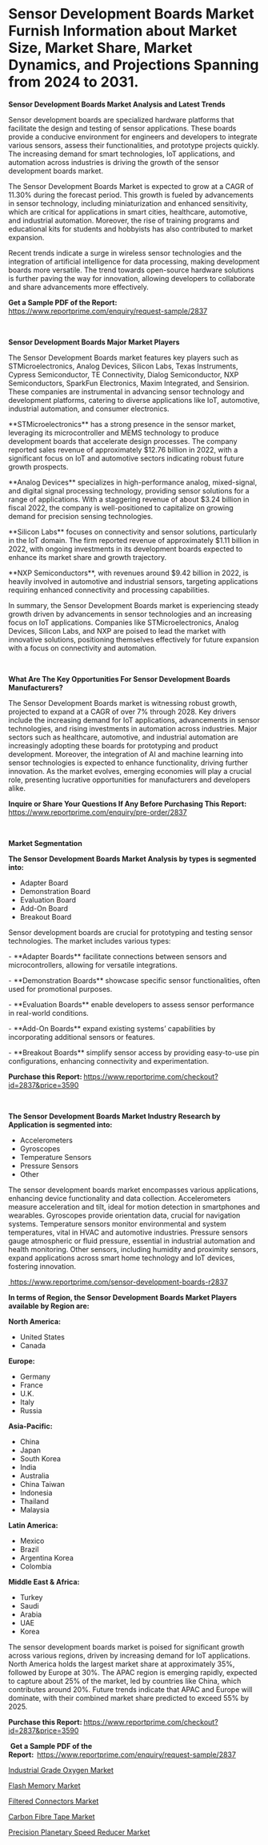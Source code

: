<p><h1>Sensor Development Boards Market Furnish Information about Market Size, Market Share, Market Dynamics, and Projections Spanning from 2024 to 2031.</h1></p><p><strong>Sensor Development Boards Market Analysis and Latest Trends</strong></p>
<p><p>Sensor development boards are specialized hardware platforms that facilitate the design and testing of sensor applications. These boards provide a conducive environment for engineers and developers to integrate various sensors, assess their functionalities, and prototype projects quickly. The increasing demand for smart technologies, IoT applications, and automation across industries is driving the growth of the sensor development boards market.</p><p>The Sensor Development Boards Market is expected to grow at a CAGR of 11.30% during the forecast period. This growth is fueled by advancements in sensor technology, including miniaturization and enhanced sensitivity, which are critical for applications in smart cities, healthcare, automotive, and industrial automation. Moreover, the rise of training programs and educational kits for students and hobbyists has also contributed to market expansion. </p><p>Recent trends indicate a surge in wireless sensor technologies and the integration of artificial intelligence for data processing, making development boards more versatile. The trend towards open-source hardware solutions is further paving the way for innovation, allowing developers to collaborate and share advancements more effectively.</p></p>
<p><strong>Get a Sample PDF of the Report:&nbsp;</strong> <a href="https://www.reportprime.com/enquiry/request-sample/2837">https://www.reportprime.com/enquiry/request-sample/2837</a></p>
<p>&nbsp;</p>
<p><strong>Sensor Development Boards Major Market Players</strong></p>
<p><p>The Sensor Development Boards market features key players such as STMicroelectronics, Analog Devices, Silicon Labs, Texas Instruments, Cypress Semiconductor, TE Connectivity, Dialog Semiconductor, NXP Semiconductors, SparkFun Electronics, Maxim Integrated, and Sensirion. These companies are instrumental in advancing sensor technology and development platforms, catering to diverse applications like IoT, automotive, industrial automation, and consumer electronics.</p><p>**STMicroelectronics** has a strong presence in the sensor market, leveraging its microcontroller and MEMS technology to produce development boards that accelerate design processes. The company reported sales revenue of approximately $12.76 billion in 2022, with a significant focus on IoT and automotive sectors indicating robust future growth prospects.</p><p>**Analog Devices** specializes in high-performance analog, mixed-signal, and digital signal processing technology, providing sensor solutions for a range of applications. With a staggering revenue of about $3.24 billion in fiscal 2022, the company is well-positioned to capitalize on growing demand for precision sensing technologies.</p><p>**Silicon Labs** focuses on connectivity and sensor solutions, particularly in the IoT domain. The firm reported revenue of approximately $1.11 billion in 2022, with ongoing investments in its development boards expected to enhance its market share and growth trajectory.</p><p>**NXP Semiconductors**, with revenues around $9.42 billion in 2022, is heavily involved in automotive and industrial sensors, targeting applications requiring enhanced connectivity and processing capabilities.</p><p>In summary, the Sensor Development Boards market is experiencing steady growth driven by advancements in sensor technologies and an increasing focus on IoT applications. Companies like STMicroelectronics, Analog Devices, Silicon Labs, and NXP are poised to lead the market with innovative solutions, positioning themselves effectively for future expansion with a focus on connectivity and automation.</p></p>
<p>&nbsp;</p>
<p><strong>What Are The Key Opportunities For Sensor Development Boards Manufacturers?</strong></p>
<p><p>The Sensor Development Boards market is witnessing robust growth, projected to expand at a CAGR of over 7% through 2028. Key drivers include the increasing demand for IoT applications, advancements in sensor technologies, and rising investments in automation across industries. Major sectors such as healthcare, automotive, and industrial automation are increasingly adopting these boards for prototyping and product development. Moreover, the integration of AI and machine learning into sensor technologies is expected to enhance functionality, driving further innovation. As the market evolves, emerging economies will play a crucial role, presenting lucrative opportunities for manufacturers and developers alike.</p></p>
<p><strong>Inquire or Share Your Questions If Any Before Purchasing This Report:</strong> <a href="https://www.reportprime.com/enquiry/pre-order/2837">https://www.reportprime.com/enquiry/pre-order/2837</a></p>
<p>&nbsp;</p>
<p><strong>Market Segmentation</strong></p>
<p><strong>The Sensor Development Boards Market Analysis by types is segmented into:</strong></p>
<p><ul><li>Adapter Board</li><li>Demonstration Board</li><li>Evaluation Board</li><li>Add-On Board</li><li>Breakout Board</li></ul></p>
<p><p>Sensor development boards are crucial for prototyping and testing sensor technologies. The market includes various types: </p><p>- **Adapter Boards** facilitate connections between sensors and microcontrollers, allowing for versatile integrations.</p><p>- **Demonstration Boards** showcase specific sensor functionalities, often used for promotional purposes.</p><p>- **Evaluation Boards** enable developers to assess sensor performance in real-world conditions.</p><p>- **Add-On Boards** expand existing systems’ capabilities by incorporating additional sensors or features.</p><p>- **Breakout Boards** simplify sensor access by providing easy-to-use pin configurations, enhancing connectivity and experimentation.</p></p>
<p><strong>Purchase this Report:&nbsp;</strong><a href="https://www.reportprime.com/checkout?id=2837&price=3590">https://www.reportprime.com/checkout?id=2837&price=3590</a></p>
<p>&nbsp;</p>
<p><strong>The Sensor Development Boards Market Industry Research by Application is segmented into:</strong></p>
<p><ul><li>Accelerometers</li><li>Gyroscopes</li><li>Temperature Sensors</li><li>Pressure Sensors</li><li>Other</li></ul></p>
<p><p>The sensor development boards market encompasses various applications, enhancing device functionality and data collection. Accelerometers measure acceleration and tilt, ideal for motion detection in smartphones and wearables. Gyroscopes provide orientation data, crucial for navigation systems. Temperature sensors monitor environmental and system temperatures, vital in HVAC and automotive industries. Pressure sensors gauge atmospheric or fluid pressure, essential in industrial automation and health monitoring. Other sensors, including humidity and proximity sensors, expand applications across smart home technology and IoT devices, fostering innovation.</p></p>
<p><a href="https://www.reportprime.com/sensor-development-boards-r2837">&nbsp;https://www.reportprime.com/sensor-development-boards-r2837</a></p>
<p><strong>In terms of Region, the Sensor Development Boards Market Players available by Region are:</strong></p>
<p>
    <p> <strong> North America: </strong>
        <ul>
            <li>United States</li>
            <li>Canada</li>
        </ul>
        </p> 
    <p> <strong> Europe: </strong>
        <ul>
            <li>Germany</li>
            <li>France</li>
            <li>U.K.</li>
            <li>Italy</li>
            <li>Russia</li>
        </ul>
        </p> 
    <p> <strong> Asia-Pacific: </strong>
        <ul>
            <li>China</li>
            <li>Japan</li>
            <li>South Korea</li>
            <li>India</li>
            <li>Australia</li>
            <li>China Taiwan</li>
            <li>Indonesia</li>
            <li>Thailand</li>
            <li>Malaysia</li>
        </ul>
        </p> 
    <p> <strong> Latin America: </strong>
        <ul>
            <li>Mexico</li>
            <li>Brazil</li>
            <li>Argentina Korea</li>
            <li>Colombia</li>
        </ul>
        </p> 
    <p> <strong> Middle East & Africa: </strong>
        <ul>
            <li>Turkey</li>
            <li>Saudi</li>
            <li>Arabia</li>
            <li>UAE</li>
            <li>Korea</li>
        </ul>
    </p>
    </p>
<p><p>The sensor development boards market is poised for significant growth across various regions, driven by increasing demand for IoT applications. North America holds the largest market share at approximately 35%, followed by Europe at 30%. The APAC region is emerging rapidly, expected to capture about 25% of the market, led by countries like China, which contributes around 20%. Future trends indicate that APAC and Europe will dominate, with their combined market share predicted to exceed 55% by 2025.</p></p>
<p><strong>Purchase this Report: </strong><a href="https://www.reportprime.com/checkout?id=2837&price=3590">https://www.reportprime.com/checkout?id=2837&price=3590</a></p>
<p>&nbsp;<strong>Get a Sample PDF of the Report:&nbsp;&nbsp;</strong><a href="https://www.reportprime.com/enquiry/request-sample/2837">https://www.reportprime.com/enquiry/request-sample/2837</a></p>
<p><strong></strong></p>
<p><p><a href="https://issuu.com/reportprime-2/docs/industrial-grade-oxygen-market-size_fc42ea5a231e79">Industrial Grade Oxygen Market</a></p><p><a href="https://github.com/abbislposival/Market-Research-Report-List-1/blob/main/flash-memory-market.md">Flash Memory Market</a></p><p><a href="https://github.com/DixieGrimes/Market-Research-Report-List-1/blob/main/filtered-connectors-market.md">Filtered Connectors Market</a></p><p><a href="https://www.linkedin.com/pulse/future-ready-strategic-insights-global-carbon-fibre-hjqvc?trackingId=t7arhxgsSreuUpG7Jq3QrA%3D%3D">Carbon Fibre Tape Market</a></p><p><a href="https://issuu.com/reportprime-2/docs/precision-planetary-speed-reducer-m_16f9079b3f420f">Precision Planetary Speed Reducer Market</a></p></p>